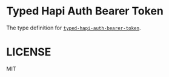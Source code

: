 # Typed Hapi Auth Bearer Token

The type definition for [`typed-hapi-auth-bearer-token`](https://github.com/johnbrett/hapi-auth-bearer-token).

# LICENSE

MIT

